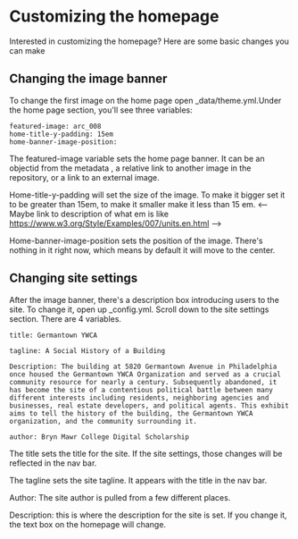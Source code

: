 # Customizing the homepage 

Interested in customizing the homepage? Here are some basic changes you can make

## Changing the image banner 
To change the first image on the home page open _data/theme.yml.<!--link to this file -->Under the home page section, you'll see three variables: 

```
featured-image: arc_008
home-title-y-padding: 15em
home-banner-image-position: 

```

The featured-image variable sets the home page banner. It can be an objectid from the metadata <!--link to metadata page so they can look at objectid's--> , a relative link to another image in the repository, or a link to an external image. 

Home-title-y-padding will set the size of the image. To make it bigger set it to be greater than 15em, to make it smaller make it less than 15 em. <--Maybe link to description of what em is like https://www.w3.org/Style/Examples/007/units.en.html --> 

Home-banner-image-position sets the position of the image. There's nothing in it right now, which means by default it will move to the center.

## Changing site settings 
After the image banner, there's a description box introducing users to the site. To change it, open up _config.yml. <!--link to this file --> Scroll down to the site settings section. There are 4 variables. 

```
title: Germantown YWCA

tagline: A Social History of a Building

Description: The building at 5820 Germantown Avenue in Philadelphia once housed the Germantown YWCA Organization and served as a crucial community resource for nearly a century. Subsequently abandoned, it has become the site of a contentious political battle between many different interests including residents, neighboring agencies and businesses, real estate developers, and political agents. This exhibit aims to tell the history of the building, the Germantown YWCA organization, and the community surrounding it. 

author: Bryn Mawr College Digital Scholarship
```

The title sets the title for the site. If the site settings, those changes will be reflected in the nav bar. 

The tagline sets the site tagline. It appears with the title in the nav bar. 

<!-- flip author and description so it reflects the above. Also decide if you're just going to do the descriptions or if you're going to give the title and colon --> 

Author: The site author is pulled from a few different places. <!-- explain further what you mean --> 

Description: this is where the description for the site is set. If you change it, the text box on the homepage will change. 
